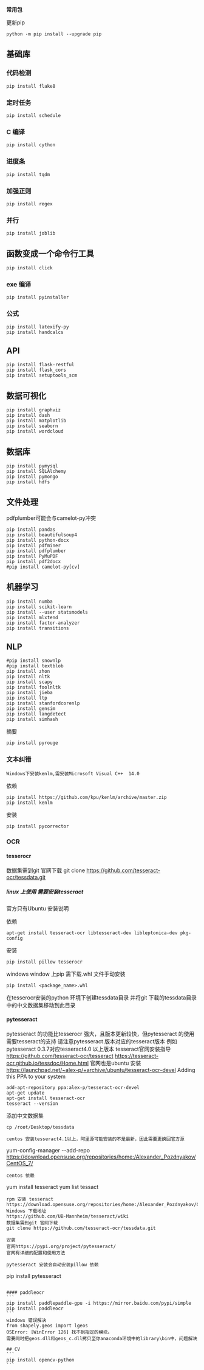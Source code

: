 **常用包**

更新pip
```
python -m pip install --upgrade pip
```

## 基础库
### 代码检测
```
pip install flake8
```
### 定时任务
```
pip install schedule
````
### C 编译
```
pip install cython
````
### 进度条
```
pip install tqdm 
```
### 加强正则
```
pip install regex
```
### 并行
```
pip install joblib
````
## 函数变成一个命令行工具
```
pip install click
```
### exe 编译
```
pip install pyinstaller 
```
### 公式
```
pip install latexify-py
pip install handcalcs
````
 
## API
```
pip install flask-restful
pip install flask_cors
pip install setuptools_scm
```

## 数据可视化
```
pip install graphviz 
pip install dash
pip install matplotlib
pip install seaborn
pip install wordcloud
```

## 数据库
```
pip install pymysql
pip install SQLAlchemy
pip install pymongo
pip install hdfs 
````

## 文件处理
pdfplumber可能会与camelot-py冲突
```
pip install pandas
pip install beautifulsoup4
pip install python-docx
pip install pdfminer
pip install pdfplumber
pip install PyMuPDF 
pip install pdf2docx
#pip install camelot-py[cv]
```

## 机器学习
```
pip install numba
pip install scikit-learn
pip install --user statsmodels 
pip install mlxtend
pip install factor-analyzer
pip install transitions
```
## NLP
```
#pip install snownlp
#pip install textblob
pip install zhon
pip install nltk
pip install scapy
pip install foolnltk
pip install jieba
pip install ltp
pip install stanfordcorenlp
pip install gensim
pip install langdetect
pip install simhash
```
摘要
```
pip install pyrouge
```
### 文本纠错
```
Windows下安装kenlm,需安装Microsoft Visual C++  14.0 
```
依赖
```
pip install https://github.com/kpu/kenlm/archive/master.zip
pip install kenlm
```
安装
```
pip install pycorrector
```

### OCR
#### tesserocr 

数据集需到git 官网下载
git clone https://github.com/tesseract-ocr/tessdata.git

##### linux 上使用 需要安装tesseract
官方只有Ubuntu 安装说明

依赖
```
apt-get install tesseract-ocr libtesseract-dev libleptonica-dev pkg-config
````
安装
```
pip install pillow tesserocr
```

windows
window 上pip 需下载.whl 文件手动安装
```
pip install <package_name>.whl
```
在tesserocr安装的python 环境下创建tessdata目录 并将git 下载的tessdata目录中的中文数据集移动到此目录

#### pytesseract 
pytesseract 的功能比tesserocr 强大，且版本更新较快，但pytesseract 的使用需要tesseract的支持 请注意pytesseract 版本对应的tesseract版本
例如pytesseract 0.3.7对应tesseract4.0 以上版本
tesseract官网安装指导
https://github.com/tesseract-ocr/tesseract
https://tesseract-ocr.github.io/tessdoc/Home.html
官网也是ubuntu 安装
https://launchpad.net/~alex-p/+archive/ubuntu/tesseract-ocr-devel
Adding this PPA to your system
```
add-apt-repository ppa:alex-p/tesseract-ocr-devel
apt-get update
apt-get install tesseract-ocr
tesseract --version
```
添加中文数据集
```
cp /root/Desktop/tessdata

centos 安装tesseract4.1以上，阿里源可能安装的不是最新，因此需要更换回官方源
```
yum-config-manager --add-repo https://download.opensuse.org/repositories/home:/Alexander_Pozdnyakov/CentOS_7/
```
centos 依赖
```
yum install tesseract
yum list tessact 
```
rpm 安装 tesseract
https://download.opensuse.org/repositories/home:/Alexander_Pozdnyakov/CentOS_7/x86_64/
Windows 下载地址
https://github.com/UB-Mannheim/tesseract/wiki
数据集需到git 官网下载
git clone https://github.com/tesseract-ocr/tessdata.git

安装
官网https://pypi.org/project/pytesseract/
官网有详细的配置和使用方法

pytesseract 安装会自动安装pillow 依赖
```
pip install pytesseract
````

#### paddleocr
```
pip install paddlepaddle-gpu -i https://mirror.baidu.com/pypi/simple
pip install paddleocr
```
windows 错误解决
from shapely.geos import lgeos
OSError: [WinError 126] 找不到指定的模块。
需要同时把geos.dll和geos_c.dll拷贝至你anaconda环境中的library\bin中，问题解决

## CV
```
pip install opencv-python
```


